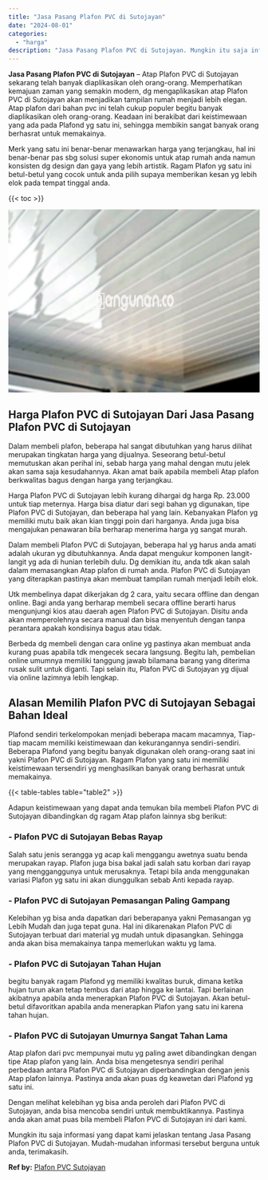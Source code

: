 ```yaml
---
title: "Jasa Pasang Plafon PVC di Sutojayan"
date: "2024-08-01"
categories: 
  - "harga"
description: "Jasa Pasang Plafon PVC di Sutojayan. Mungkin itu saja informasi yang dapat kami jelaskan tentang Jasa Pasang Plafon PVC di Sutojayan. Mudah-mudahan informasi..."
---
```


**Jasa Pasang Plafon PVC di Sutojayan** – Atap Plafon PVC di Sutojayan sekarang telah banyak diaplikasikan oleh orang-orang. Memperhatikan kemajuan zaman yang semakin modern, dg mengaplikasikan atap Plafon PVC di Sutojayan akan menjadikan tampilan rumah menjadi lebih elegan. Atap plafon dari bahan pvc ini telah cukup populer begitu banyak diaplikasikan oleh orang-orang. Keadaan ini berakibat dari keistimewaan yang ada pada Plafond yg satu ini, sehingga membikin sangat banyak orang berhasrat untuk memakainya.

Merk yang satu ini benar-benar menawarkan harga yang terjangkau, hal ini benar-benar pas sbg solusi super ekonomis untuk atap rumah anda namun konsisten dg design dan gaya yang lebih artistik. Ragam Plafon yg satu ini betul-betul yang cocok untuk anda pilih supaya memberikan kesan yg lebih elok pada tempat tinggal anda.

{{< toc >}}

![Jasa Pasang Plafon PVC di Sutojayan](/images/flafond-pvc-murah09.png)

## Harga Plafon PVC di Sutojayan Dari Jasa Pasang Plafon PVC di Sutojayan

Dalam membeli plafon, beberapa hal sangat dibutuhkan yang harus dilihat merupakan tingkatan harga yang dijualnya. Seseorang betul-betul memutuskan akan perihal ini, sebab harga yang mahal dengan mutu jelek akan sama saja kesudahannya. Akan amat baik apabila membeli Atap plafon berkwalitas bagus dengan harga yang terjangkau.

Harga Plafon PVC di Sutojayan lebih kurang dihargai dg harga Rp. 23.000 untuk tiap meternya. Harga bisa diatur dari segi bahan yg digunakan, tipe Plafon PVC di Sutojayan, dan beberapa hal yang lain. Kebanyakan Plafon yg memiliki mutu baik akan kian tinggi poin dari harganya. Anda juga bisa mengajukan penawaran bila berharap menerima harga yg sangat murah.

Dalam membeli Plafon PVC di Sutojayan, beberapa hal yg harus anda amati adalah ukuran yg dibutuhkannya. Anda dapat mengukur komponen langit-langit yg ada di hunian terlebih dulu. Dg demikian itu, anda tdk akan salah dalam memasangkan Atap plafon di rumah anda. Plafon PVC di Sutojayan yang diterapkan pastinya akan membuat tampilan rumah menjadi lebih elok.

Utk membelinya dapat dikerjakan dg 2 cara, yaitu secara offline dan dengan online. Bagi anda yang berharap membeli secara offline berarti harus mengunjungi kios atau daerah agen Plafon PVC di Sutojayan. Disitu anda akan memperolehnya secara manual dan bisa menyentuh dengan tanpa perantara apakah kondisinya bagus atau tidak.

Berbeda dg membeli dengan cara online yg pastinya akan membuat anda kurang puas apabila tdk mengecek secara langsung. Begitu lah, pembelian online umumnya memiliki tanggung jawab bilamana barang yang diterima rusak sulit untuk diganti. Tapi selain itu, Plafon PVC di Sutojayan yg dijual via online lazimnya lebih lengkap.

## Alasan Memilih Plafon PVC di Sutojayan Sebagai Bahan Ideal

Plafond sendiri terkelompokan menjadi beberapa macam macamnya, Tiap-tiap macam memiliki keistimewaan dan kekurangannya sendiri-sendiri. Beberapa Plafond yang begitu banyak digunakan oleh orang-orang saat ini yakni Plafon PVC di Sutojayan. Ragam Plafon yang satu ini memiliki keistimewaan tersendiri yg menghasilkan banyak orang berhasrat untuk memakainya.

{{< table-tables table="table2" >}}

Adapun keistimewaan yang dapat anda temukan bila membeli Plafon PVC di Sutojayan dibandingkan dg ragam Atap plafon lainnya sbg berikut:

### \- Plafon PVC di Sutojayan Bebas Rayap

Salah satu jenis serangga yg acap kali menggangu awetnya suatu benda merupakan rayap. Plafon juga bisa bakal jadi salah satu korban dari rayap yang mengganggunya untuk merusaknya. Tetapi bila anda menggunakan variasi Plafon yg satu ini akan diunggulkan sebab Anti kepada rayap.

### \- Plafon PVC di Sutojayan Pemasangan Paling Gampang

Kelebihan yg bisa anda dapatkan dari beberapanya yakni Pemasangan yg Lebih Mudah dan juga tepat guna. Hal ini dikarenakan Plafon PVC di Sutojayan terbuat dari material yg mudah untuk dipasangkan. Sehingga anda akan bisa memakainya tanpa memerlukan waktu yg lama.

### \- Plafon PVC di Sutojayan Tahan Hujan

begitu banyak ragam Plafond yg memiliki kwalitas buruk, dimana ketika hujan turun akan tetap tembus dari atap hingga ke lantai. Tapi berlainan akibatnya apabila anda menerapkan Plafon PVC di Sutojayan. Akan betul-betul difavoritkan apabila anda menerapkan Plafon yang satu ini karena tahan hujan.

### \- Plafon PVC di Sutojayan Umurnya Sangat Tahan Lama

Atap plafon dari pvc mempunyai mutu yg paling awet dibandingkan dengan tipe Atap plafon yang lain. Anda bisa mengetesnya sendiri perihal perbedaan antara Plafon PVC di Sutojayan diperbandingkan dengan jenis Atap plafon lainnya. Pastinya anda akan puas dg keawetan dari Plafond yg satu ini.

Dengan melihat kelebihan yg bisa anda peroleh dari Plafon PVC di Sutojayan, anda bisa mencoba sendiri untuk membuktikannya. Pastinya anda akan amat puas bila membeli Plafon PVC di Sutojayan ini dari kami.

Mungkin itu saja informasi yang dapat kami jelaskan tentang Jasa Pasang Plafon PVC di Sutojayan. Mudah-mudahan informasi tersebut berguna untuk anda, terimakasih.

**Ref by:** [Plafon PVC Sutojayan](https://id.wikipedia.org/wiki/Plafon)
